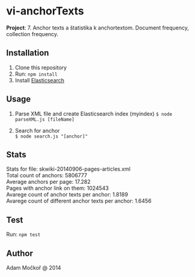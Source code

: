 # vi-anchorTexts

**Project**: 7. Anchor texts a štatistika k anchortextom. Document frequency, collection frequency.

## Installation

1. Clone this repository
2. Run: ```npm install```
3. Install [Elasticsearch](http://www.elasticsearch.org/guide/en/elasticsearch/guide/current/_installing_elasticsearch.html)

## Usage

1. Parse XML file and create Elasticsearch index (myindex)
```$ node parseXML.js [fileName]```

2. Search for anchor   
```$ node search.js "[anchor]"```

## Stats

Stats for file: skwiki-20140906-pages-articles.xml  
Total count of anchors: 5806777  
Average anchors per page: 17.282  
Pages with anchor link on them: 1024543  
Avarege count of anchor texts per anchor: 1.8189  
Avarege count of different anchor texts per anchor: 1.6456  

## Test

Run: ```npm test```

## Author

Adam Močkoř @ 2014
